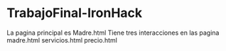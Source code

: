 # TrabajoFinal-IronHack
La pagina principal es Madre.html 
Tiene tres interacciones en las pagina 
madre.html
servicios.html
precio.html
